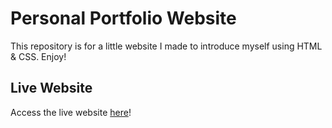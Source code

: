 # Personal Portfolio Website

This repository is for a little website I made to introduce myself using HTML & CSS. Enjoy!

## Live Website

Access the live website [here](https://sethsuk.github.io/)!
